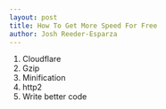```yaml
---
layout: post
title: How To Get More Speed For Free
author: Josh Reeder-Esparza
---
```


1. Cloudflare
2. Gzip
3. Minification
4. http2
5. Write better code